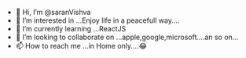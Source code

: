 - 👋 Hi, I’m @saranVishva
- 👀 I’m interested in ...Enjoy life in a peacefull way....
- 🌱 I’m currently learning ...ReactJS
- 💞️ I’m looking to collaborate on ...apple,google,microsoft....an so on...
- 📫 How to reach me ...in Home only....😂

<!---
saranVishva/saranVishva is a ✨ special ✨ repository because its `README.md` (this file) appears on your GitHub profile.
You can click the Preview link to take a look at your changes.
--->

